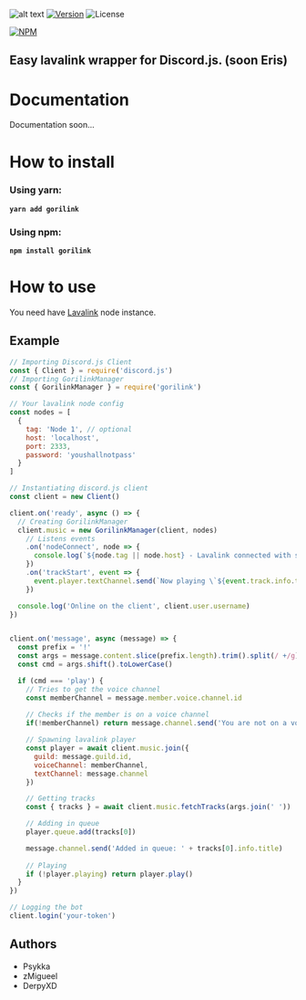 ![alt text](https://i.imgur.com/U4niq5L.png "Gorilink")
[![Version](https://badgen.net/npm/v/gorilink)](https://www.npmjs.com/package/gorilink)
![License](https://badgen.net/github/license/micromatch/micromatch)

[![NPM](https://nodei.co/npm/gorilink.png?downloads=true&downloadRank=true&stars=true)](https://nodei.co/npm/gorilink/)


## Easy lavalink wrapper for Discord.js. (soon Eris)

# Documentation
Documentation soon...

# How to install
### Using yarn:
**`yarn add gorilink`**
### Using npm:
**`npm install gorilink`**

# How to use
You need have [Lavalink](https://github.com/Frederikam/Lavalink) node instance.

## Example
```javascript
// Importing Discord.js Client
const { Client } = require('discord.js')
// Importing GorilinkManager
const { GorilinkManager } = require('gorilink')

// Your lavalink node config
const nodes = [
  {
    tag: 'Node 1', // optional
    host: 'localhost',
    port: 2333,
    password: 'youshallnotpass'
  }
]

// Instantiating discord.js client
const client = new Client()

client.on('ready', async () => {
  // Creating GorilinkManager
  client.music = new GorilinkManager(client, nodes)
    // Listens events
    .on('nodeConnect', node => {
      console.log(`${node.tag || node.host} - Lavalink connected with success.`)
    })
    .on('trackStart', event => {
      event.player.textChannel.send(`Now playing \`${event.track.info.title}\``)
    })

  console.log('Online on the client', client.user.username)
})


client.on('message', async (message) => {
  const prefix = '!'
  const args = message.content.slice(prefix.length).trim().split(/ +/g)
  const cmd = args.shift().toLowerCase()

  if (cmd === 'play') {
    // Tries to get the voice channel
    const memberChannel = message.member.voice.channel.id
    
    // Checks if the member is on a voice channel
    if(!memberChannel) return message.channel.send('You are not on a voice channel')

    // Spawning lavalink player
    const player = await client.music.join({
      guild: message.guild.id,
      voiceChannel: memberChannel,
      textChannel: message.channel
    })

    // Getting tracks
    const { tracks } = await client.music.fetchTracks(args.join(' '))

    // Adding in queue
    player.queue.add(tracks[0])

    message.channel.send('Added in queue: ' + tracks[0].info.title)
    
    // Playing
    if (!player.playing) return player.play()
  }
})

// Logging the bot
client.login('your-token')
```

## Authors
  - Psykka
  - zMigueel
  - DerpyXD
